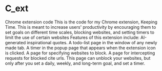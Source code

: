 # C_ext
Chrome extension code
This is the code for my Chrome extension, Keeping Time.
This is meant to increase users' productivity by encouraging them to set goals on different time scales, blocking websites, and setting timers to limit the use of certain websites
Features of this extension include:
AI-generated inspirational quotes.
A todo-list page in the window of any newly made tab.
A timer in the popup page that appears when the extension icon is clicked.
A page for specifying websites to block.
A page for intercepting requests for blocked cite urls. This page can unblock your websites, but only after you set a daily, weekly, and long-term goal, and set a timer.
